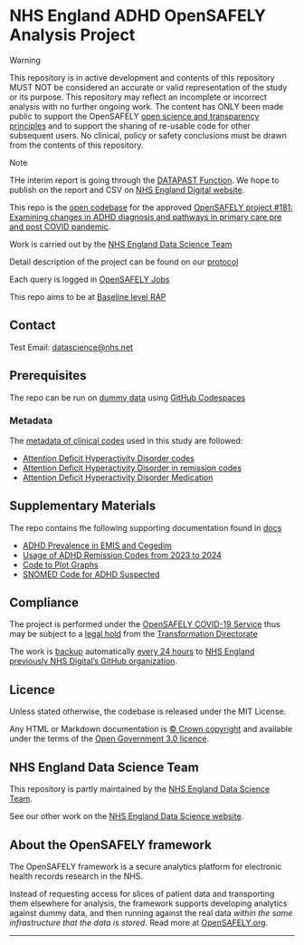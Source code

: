 # NHS England ADHD OpenSAFELY Analysis Project 

> [!WARNING]  
> This repository is in active development and contents of this repository MUST NOT be considered an accurate or valid representation of the study or its purpose. This repository may reflect an incomplete or incorrect analysis with no further ongoing work. The content has ONLY been made public to support the OpenSAFELY [open science and transparency principles](https://www.opensafely.org/about/#contributing-to-best-practice-around-open-science) and to support the sharing of re-usable code for other subsequent users. No clinical, policy or safety conclusions must be drawn from the contents of this repository.

> [!NOTE]  
> THe interim report is going through the [DATAPAST Function](https://docs.opensafely.org/datapast/). We hope to publish on the report and CSV on [NHS England Digital website](https://digital.nhs.uk/).

This repo is the [open codebase](https://www.gov.uk/service-manual/service-standard/point-12-make-new-source-code-open) for the approved [OpenSAFELY project #181: Examining changes in ADHD diagnosis and pathways in primary care pre and post COVID pandemic](https://www.opensafely.org/approved-projects/#project-181). 

Work is carried out by the [NHS England Data Science Team][ds-site]

Detail description of the project can be found on our [protocol]( https://github.com/opensafely/ADHD-Pre-and-Post-Covid/tree/main/protocol%20)

Each query is logged in [OpenSAFELY Jobs](https://jobs.opensafely.org/examining-changes-in-adhd-diagnosis-and-pathways-in-primary-care-pre-and-post-covid-pandemic/) 

This repo aims to be at [Baseline level RAP](https://nhsdigital.github.io/rap-community-of-practice/introduction_to_RAP/levels_of_RAP/#baseline-rap-getting-the-fundamentals-right)

## Contact
Test
Email: [datascience@nhs.net][ds-email] 

## Prerequisites

The repo can be run on [dummy data](https://docs.opensafely.org/ehrql/how-to/dummy-data/) using [GitHub Codespaces]( https://docs.opensafely.org/getting-started/how-to/use-github-codespaces-in-your-project/)

### Metadata

The [metadata of clinical codes]( https://www.opencodelists.org/) used in this study are followed:
* [Attention Deficit Hyperactivity Disorder codes](https://www.opencodelists.org/codelist/nhsd-primary-care-domain-refsets/adhd_cod/20200812/)
* [Attention Deficit Hyperactivity Disorder in remission codes](https://www.opencodelists.org/codelist/nhsd-primary-care-domain-refsets/adhdrem_cod/20200812/)
* [Attention Deficit Hyperactivity Disorder Medication](https://www.opencodelists.org/codelist/user/Adam/adhd-dmd/59d39fe1/#full-list)

## Supplementary Materials
The repo contains the following supporting documentation found in [docs]( docs)
* [ADHD Prevalence in EMIS and Cegedim]( docs/emis_calculation)
* [Usage of ADHD Remission Codes from 2023 to 2024]( docs/remission_calculation)
* [Code to Plot Graphs]( docs/graph_production)
* [SNOMED Code for ADHD Suspected]( docs/adhd_suspected)

## Compliance

The project is performed under the [OpenSAFELY COVID-19 Service]( https://digital.nhs.uk/about-nhs-digital/corporate-information-and-documents/directions-and-data-provision-notices/data-provision-notices-dpns/opensafely-covid-19-service-data-provision-notice) thus may be subject to a [legal hold](https://transform.england.nhs.uk/documents/147/PRN00309_ii_Example_document_preservation_notice_210323_Open_access_Word_file_MASTER.odt) from the [Transformation Directorate]( https://transform.england.nhs.uk/information-governance/guidance/preparing-for-the-uk-covid-19-inquiry/)

The work is [backup]( https://github.com/NHSDigital/ADHD-Pre-and-Post-Covid) automatically [every 24 hours](https://github.com/NHSDigital/ADHD-Pre-and-Post-Covid/actions) to [NHS England previously NHS Digital’s GitHub organization]( https://github.com/NHSDigital).


## Licence

Unless stated otherwise, the codebase is released under the MIT License.

Any HTML or Markdown documentation is [© Crown copyright](https://www.nationalarchives.gov.uk/information-management/re-using-public-sector-information/uk-government-licensing-framework/crown-copyright/) and available under the terms of the [Open Government 3.0 licence](https://www.nationalarchives.gov.uk/doc/open-government-licence/version/3/).


## NHS England Data Science Team
This repository is partly maintained by the [NHS England Data Science Team][ds-email].

See our other work on the [NHS England Data Science website][ds-site].

## About the OpenSAFELY framework

The OpenSAFELY framework is a secure analytics platform for
electronic health records research in the NHS.

Instead of requesting access for slices of patient data and
transporting them elsewhere for analysis, the framework supports
developing analytics against dummy data, and then running against the
real data *within the same infrastructure that the data is stored*.
Read more at [OpenSAFELY.org](https://opensafely.org).

---
[ds-site]: https://nhsengland.github.io/datascience/
[ds-email]: mailto:datascience@nhs.net
